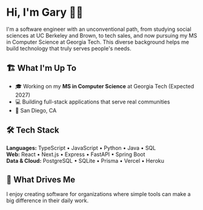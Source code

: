 # Hi, I'm Gary 👋🏽

I'm a software engineer with an unconventional path, from studying social sciences at UC Berkeley and Brown, to tech sales, and now pursuing my MS in Computer Science at Georgia Tech. This diverse background helps me build technology that truly serves people's needs.

## 🏗️ What I'm Up To

- 🎓 Working on my **MS in Computer Science** at Georgia Tech (Expected 2027)
- 💻 Building full-stack applications that serve real communities
- 📍 San Diego, CA

## 🛠️ Tech Stack

**Languages:** TypeScript • JavaScript • Python • Java • SQL  
**Web:** React • Next.js • Express • FastAPI • Spring Boot  
**Data & Cloud:** PostgreSQL • SQLite • Prisma • Vercel • Heroku

## 🌱 What Drives Me

I enjoy creating software for organizations where simple tools can make a big difference in their daily work.
